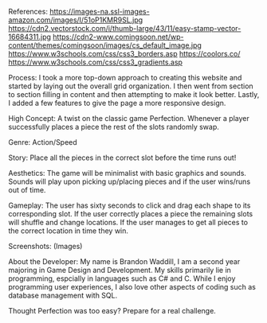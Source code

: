 References:
https://images-na.ssl-images-amazon.com/images/I/51oP1KMR9SL.jpg
https://cdn2.vectorstock.com/i/thumb-large/43/11/easy-stamp-vector-16684311.jpg
https://cdn2-www.comingsoon.net/wp-content/themes/comingsoon/images/cs_default_image.jpg
https://www.w3schools.com/css/css3_borders.asp
https://coolors.co/
https://www.w3schools.com/css/css3_gradients.asp

Process:
I took a more top-down approach to creating this website and started by laying out the overall grid organization. I then went from section to section filling in content and then attempting to make it look better. Lastly, I added a few features to give the page a more responsive design.

High Concept:
A twist on the classic game Perfection. Whenever a player successfully places a piece the rest of the slots randomly swap.

Genre:
Action/Speed

Story:
Place all the pieces in the correct slot before the time runs out!

Aesthetics:
The game will be minimalist with basic graphics and sounds. Sounds will play upon picking up/placing pieces and if the user wins/runs out of time.

Gameplay:
The user has sixty seconds to click and drag each shape to its corresponding slot. If the user correctly places a piece the remaining slots will shuffle and change locations. If the user manages to get all pieces to the correct location in time they win.

Screenshots:
(Images)

About the Developer:
My name is Brandon Waddill, I am a second year majoring in Game Design and Development. My skills primarily lie in programming, espcially in languages such as C# and C. While I enjoy programming user experiences, I also love other aspects of coding such as database management with SQL.


Thought Perfection was too easy? Prepare for a real challenge.

